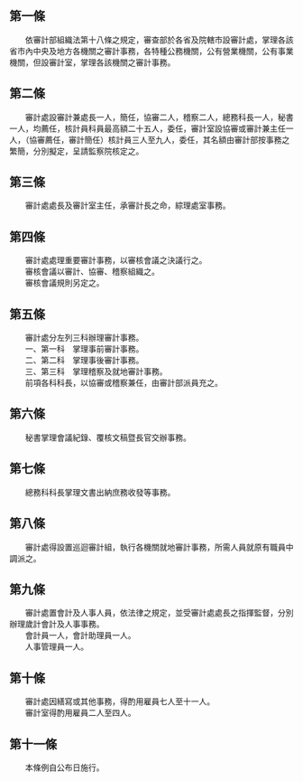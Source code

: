 第一條 
-------
　　依審計部組織法第十八條之規定，審查部於各省及院轄市設審計處，掌理各該省市內中央及地方各機關之審計事務，各特種公務機關，公有營業機關，公有事業機關，但設審計室，掌理各該機關之審計事務。  


第二條 
-------
　　審計處設審計兼處長一人，簡任，協審二人，稽察二人，總務科長一人，秘書一人，均薦任，核計員科員最高額二十五人，委任，審計室設協審或審計兼主任一人，（協審薦任，審計簡任）核計員三人至九人，委任，其名額由審計部按事務之繁簡，分別擬定，呈請監察院核定之。  


第三條 
-------
　　審計處處長及審計室主任，承審計長之命，綜理處室事務。  


第四條 
-------
　　審計處處理重要審計事務，以審核會議之決議行之。  
　　審核會議以審計、協審、稽察組織之。  
　　審核會議規則另定之。  


第五條 
-------
　　審計處分左列三科辦理審計事務。  
　　一、第一科　掌理事前審計事務。  
　　二、第二科　掌理事後審計事務。  
　　三、第三科　掌理稽察及就地審計事務。  
　　前項各科科長，以協審或稽察兼任，由審計部派員充之。  


第六條 
-------
　　秘書掌理會議紀錄、覆核文稿暨長官交辦事務。  


第七條 
-------
　　總務科科長掌理文書出納庶務收發等事務。  


第八條 
-------
　　審計處得設置巡迴審計組，執行各機關就地審計事務，所需人員就原有職員中調派之。  


第九條 
-------
　　審計處置會計及人事人員，依法律之規定，並受審計處處長之指揮監督，分別辦理歲計會計及人事事務。  
　　會計員一人，會計助理員一人。  
　　人事管理員一人。  


第十條 
-------
　　審計處因繕寫或其他事務，得酌用雇員七人至十一人。  
　　審計室得酌用雇員二人至四人。  


第十一條 
---------
　　本條例自公布日施行。